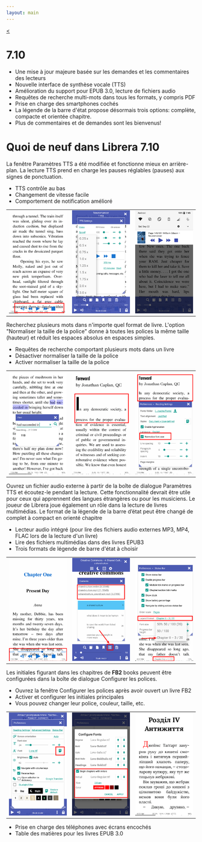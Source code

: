 ```yaml
---
layout: main
---
```

[<](/wiki/what-is-new/fr)

# 7.10

* Une mise à jour majeure basée sur les demandes et les commentaires des lecteurs
* Nouvelle interface de synthèse vocale (TTS)
* Amélioration du support pour EPUB 3.0, lecture de fichiers audio
* Requêtes de recherche multi-mots dans tous les formats, y compris PDF
* Prise en charge des smartphones cochés
* La légende de la barre d&#39;état propose désormais trois options: complète, compacte et orientée chapitre.
* Plus de commentaires et de demandes sont les bienvenus!

# Quoi de neuf dans Librera 7.10

La fenêtre Paramètres TTS a été modifiée et fonctionne mieux en arrière-plan.
La lecture TTS prend en charge les pauses réglables (pauses) aux signes de ponctuation.

* TTS contrôle au bas
* Changement de vitesse facile
* Comportement de notification amélioré

||||
|-|-|-|
|![](1.png)|![](2.png)|![](3.png)|

Recherchez plusieurs mots dans n&#39;importe quel format de livre.
L&#39;option &quot;Normaliser la taille de la police&quot; donne à toutes les polices la même taille (hauteur) et réduit les espaces absolus en espaces simples.

* Requêtes de recherche comportant plusieurs mots dans un livre
* Désactiver normaliser la taille de la police
* Activer normaliser la taille de la police

||||
|-|-|-|
|![](7.png)|![](8.png)|![](9.png)|

Ouvrez un fichier audio externe à partir de la boîte de dialogue Paramètres TTS et écoutez-le pendant la lecture.
Cette fonctionnalité devrait être utile pour ceux qui apprennent des langues étrangères ou pour les musiciens.
Le joueur de Librera joue également un rôle dans la lecture de livres multimédias.
Le format de la légende de la barre d’état peut être changé de complet à compact en orienté chapitre

* Lecteur audio intégré (pour lire des fichiers audio externes MP3, MP4, FLAC lors de la lecture d&#39;un livre)
* Lire des fichiers multimédias dans des livres EPUB3
* Trois formats de légende de barre d&#39;état à choisir

||||
|-|-|-|
|![](10.png)|![](11.png)|![](12.png)|

Les initiales figurant dans les chapitres de __FB2__ books peuvent être configurées dans la boîte de dialogue Configurer les polices.

* Ouvrez la fenêtre Configurer les polices après avoir ouvert un livre FB2
* Activer et configurer les initiales principales
* Vous pouvez changer leur police, couleur, taille, etc.

||||
|-|-|-|
|![](6.png)|![](4.png)|![](5.png)|

* Prise en charge des téléphones avec écrans encochés
* Table des matières pour les livres EPUB 3.0
